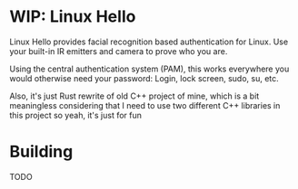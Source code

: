 # WIP: Linux Hello

Linux Hello provides facial recognition based authentication for Linux. Use your built-in IR emitters and camera to prove who you are.

Using the central authentication system (PAM), this works everywhere you would otherwise need your password: Login, lock screen, sudo, su, etc.

Also, it's just Rust rewrite of old C++ project of mine, which is a bit meaningless considering
that I need to use two different C++ libraries in this project so yeah, it's just for fun

# Building

TODO
